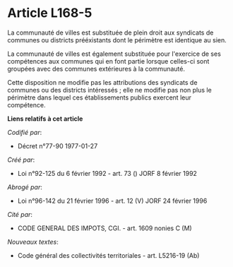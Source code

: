 # Article L168-5

La communauté de villes est substituée de plein droit aux syndicats de communes ou districts prééxistants dont le périmètre
est identique au sien.

La communauté de villes est également substituée pour l'exercice de ses compétences aux communes qui en font partie lorsque
celles-ci sont groupées avec des communes extérieures à la communauté.

Cette disposition ne modifie pas les attributions des syndicats de communes ou des districts intéressés ; elle ne modifie pas
non plus le périmètre dans lequel ces établissements publics exercent leur compétence.

**Liens relatifs à cet article**

_Codifié par_:

  - Décret n°77-90 1977-01-27

_Créé par_:

  - Loi n°92-125 du 6 février 1992 - art. 73 () JORF 8 février 1992

_Abrogé par_:

  - Loi n°96-142 du 21 février 1996 - art. 12 (V) JORF 24 février 1996

_Cité par_:

  - CODE GENERAL DES IMPOTS, CGI. - art. 1609 nonies C (M)

_Nouveaux textes_:

  - Code général des collectivités territoriales - art. L5216-19 (Ab)
